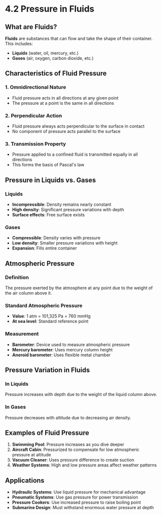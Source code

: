 # 4.2 Pressure in Fluids

## What are Fluids?

**Fluids** are substances that can flow and take the shape of their container. This includes:
- **Liquids** (water, oil, mercury, etc.)
- **Gases** (air, oxygen, carbon dioxide, etc.)

## Characteristics of Fluid Pressure

### 1. Omnidirectional Nature
- Fluid pressure acts in all directions at any given point
- The pressure at a point is the same in all directions

### 2. Perpendicular Action
- Fluid pressure always acts perpendicular to the surface in contact
- No component of pressure acts parallel to the surface

### 3. Transmission Property
- Pressure applied to a confined fluid is transmitted equally in all directions
- This forms the basis of Pascal's law

## Pressure in Liquids vs. Gases

### Liquids
- **Incompressible**: Density remains nearly constant
- **High density**: Significant pressure variations with depth
- **Surface effects**: Free surface exists

### Gases
- **Compressible**: Density varies with pressure
- **Low density**: Smaller pressure variations with height
- **Expansion**: Fills entire container

## Atmospheric Pressure

### Definition
The pressure exerted by the atmosphere at any point due to the weight of the air column above it.

### Standard Atmospheric Pressure
- **Value**: 1 atm = 101,325 Pa = 760 mmHg
- **At sea level**: Standard reference point

### Measurement
- **Barometer**: Device used to measure atmospheric pressure
- **Mercury barometer**: Uses mercury column height
- **Aneroid barometer**: Uses flexible metal chamber

## Pressure Variation in Fluids

### In Liquids
Pressure increases with depth due to the weight of the liquid column above.

### In Gases
Pressure decreases with altitude due to decreasing air density.

## Examples of Fluid Pressure

1. **Swimming Pool**: Pressure increases as you dive deeper
2. **Aircraft Cabin**: Pressurized to compensate for low atmospheric pressure at altitude
3. **Vacuum Cleaner**: Uses pressure difference to create suction
4. **Weather Systems**: High and low pressure areas affect weather patterns

## Applications

- **Hydraulic Systems**: Use liquid pressure for mechanical advantage
- **Pneumatic Systems**: Use gas pressure for power transmission
- **Pressure Cookers**: Use increased pressure to raise boiling point
- **Submarine Design**: Must withstand enormous water pressure at depth
